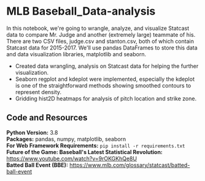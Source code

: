 # MLB Baseball_Data-analysis
In this notebook, we're going to wrangle, analyze, and visualize Statcast data to compare Mr. Judge and another (extremely large) teammate of his. There are two CSV files, judge.csv and stanton.csv, both of which contain Statcast data for 2015-2017. We'll use pandas DataFrames to store this data and data visualization libraries, matplotlib and seaborn.

* Created data wrangling, analysis on Statcast data for helping the further visualization.
* Seaborn regplot and kdeplot were implemented, especially the kdeplot is one of the straightforward methods showing smoothed contours to represent density. 
* Gridding hist2D heatmaps for analysis of pitch location and strike zone.

## Code and Resources
**Python Version:** 3.8   
**Packages:** pandas, numpy, matplotlib, seaborn    
**For Web Framework Requirements:**  ```pip install -r requirements.txt```      
**Future of the Game: Baseball's Latest Statistical Revolution:** https://www.youtube.com/watch?v=9rOKGKhQe8U   
**Batted Ball Event (BBE):** https://www.mlb.com/glossary/statcast/batted-ball-event
